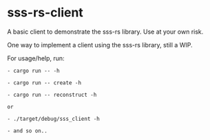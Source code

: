 # sss-rs-client
A basic client to demonstrate the sss-rs library. Use at your own risk.

One way to implement a client using the sss-rs library, still a WIP.


For usage/help, run:

	- cargo run -- -h

	- cargo run -- create -h

	- cargo run -- reconstruct -h

	or

	- ./target/debug/sss_client -h

	- and so on..

